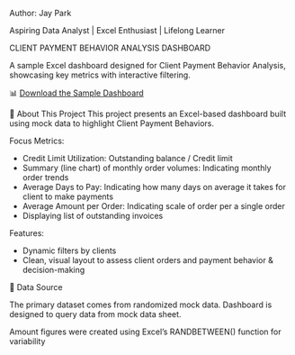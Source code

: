 
Author: Jay Park

Aspiring Data Analyst | Excel Enthusiast | Lifelong Learner


CLIENT PAYMENT BEHAVIOR ANALYSIS DASHBOARD


A sample Excel dashboard designed for Client Payment Behavior Analysis, showcasing key metrics with interactive filtering.

📊 [Download the Sample Dashboard](./Client_Payment_Behavior_Analysis(DashBoard).xlsx)

📁 About This Project
This project presents an Excel-based dashboard built using mock data to highlight Client Payment Behaviors.

Focus Metrics:

- Credit Limit Utilization: Outstanding balance / Credit limit
- Summary (line chart) of monthly order volumes: Indicating monthly order trends
- Average Days to Pay: Indicating how many days on average it takes for client to make payments
- Average Amount per Order: Indicating scale of order per a single order
- Displaying list of outstanding invoices

Features:

- Dynamic filters by clients
- Clean, visual layout to assess client orders and payment behavior & decision-making

📄 Data Source

The primary dataset comes from randomized mock data.
Dashboard is designed to query data from mock data sheet.

Amount figures were created using Excel’s RANDBETWEEN() function for variability
